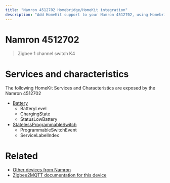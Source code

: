 ```yaml
---
title: "Namron 4512702 Homebridge/HomeKit integration"
description: "Add HomeKit support to your Namron 4512702, using Homebridge, Zigbee2MQTT and homebridge-z2m."
---
```

<!---
This file has been GENERATED using src/docgen/docgen.ts
DO NOT EDIT THIS FILE MANUALLY!
-->
# Namron 4512702
> Zigbee 1 channel switch K4


# Services and characteristics
The following HomeKit Services and Characteristics are exposed by
the Namron 4512702

* [Battery](../../battery.md)
  * BatteryLevel
  * ChargingState
  * StatusLowBattery
* [StatelessProgrammableSwitch](../../action.md)
  * ProgrammableSwitchEvent
  * ServiceLabelIndex


# Related
* [Other devices from Namron](../index.md#namron)
* [Zigbee2MQTT documentation for this device](https://www.zigbee2mqtt.io/devices/4512702.html)